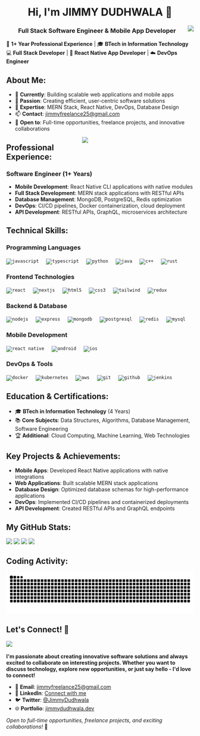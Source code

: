 
<h1 align="center">Hi, I'm JIMMY DUDHWALA 👋 </h1>
<img align="right" src="https://visitor-badge.laobi.icu/badge?page_id=JimmyDudhwala.JimmyDudhwala&left_color=royalblue&right_color=black"  />
<h3 align="center">Full Stack Software Engineer & Mobile App Developer</h3>

🚀 **1+ Year Professional Experience** | 🎓 **BTech in Information Technology**  
💻 **Full Stack Developer** | 📱 **React Native App Developer** | ☁️ **DevOps Engineer**

## About Me:
- 🔭 **Currently**: Building scalable web applications and mobile apps
- 🎯 **Passion**: Creating efficient, user-centric software solutions
- 🌟 **Expertise**: MERN Stack, React Native, DevOps, Database Design
- 📫 **Contact**: [jimmyfreelance25@gmail.com](mailto:jimmyfreelance25@gmail.com)
- 💼 **Open to**: Full-time opportunities, freelance projects, and innovative collaborations

<img align="right" src="https://octodex.github.com/images/welcometocat.png" width="300">

## Professional Experience:
### **Software Engineer** (1+ Years)
- **Mobile Development**: React Native CLI applications with native modules
- **Full Stack Development**: MERN stack applications with RESTful APIs
- **Database Management**: MongoDB, PostgreSQL, Redis optimization
- **DevOps**: CI/CD pipelines, Docker containerization, cloud deployment
- **API Development**: RESTful APIs, GraphQL, microservices architecture

## Technical Skills:

### **Programming Languages**
<div align="left">
  <code><img src="https://cdn.jsdelivr.net/gh/devicons/devicon/icons/javascript/javascript-original.svg" height="30" alt="javascript" /></code>
  <img width="12" />
  <code><img src="https://cdn.jsdelivr.net/gh/devicons/devicon/icons/typescript/typescript-original.svg" height="30" alt="typescript" /></code>
  <img width="12" />
  <code><img src="https://cdn.jsdelivr.net/gh/devicons/devicon/icons/python/python-original.svg" height="30" alt="python" /></code>
  <img width="12" />
  <code><img src="https://cdn.jsdelivr.net/gh/devicons/devicon/icons/java/java-original.svg" height="30" alt="java" /></code>
  <img width="12" />
  <code><img src="https://cdn.jsdelivr.net/gh/devicons/devicon/icons/cplusplus/cplusplus-original.svg" height="30" alt="c++" /></code>
  <img width="12" />
  <code><img src="https://skillicons.dev/icons?i=rust" height="30" alt="rust" /></code>
</div>

### **Frontend Technologies**
<div align="left">
  <code><img src="https://cdn.jsdelivr.net/gh/devicons/devicon/icons/react/react-original.svg" height="30" alt="react" /></code>
  <img width="12" />
  <code><img src="https://cdn.jsdelivr.net/gh/devicons/devicon/icons/nextjs/nextjs-original.svg" height="30" alt="nextjs" /></code>
  <img width="12" />
  <code><img src="https://cdn.jsdelivr.net/gh/devicons/devicon/icons/html5/html5-original.svg" height="30" alt="html5" /></code>
  <img width="12" />
  <code><img src="https://cdn.jsdelivr.net/gh/devicons/devicon/icons/css3/css3-original.svg" height="30" alt="css3" /></code>
  <img width="12" />
  <code><img src="https://cdn.jsdelivr.net/gh/devicons/devicon/icons/tailwindcss/tailwindcss-plain.svg" height="30" alt="tailwind" /></code>
  <img width="12" />
  <code><img src="https://cdn.jsdelivr.net/gh/devicons/devicon/icons/redux/redux-original.svg" height="30" alt="redux" /></code>
</div>

### **Backend & Database**
<div align="left">
  <code><img src="https://cdn.jsdelivr.net/gh/devicons/devicon/icons/nodejs/nodejs-original.svg" height="30" alt="nodejs" /></code>
  <img width="12" />
  <code><img src="https://cdn.jsdelivr.net/gh/devicons/devicon/icons/express/express-original.svg" height="30" alt="express" /></code>
  <img width="12" />
  <code><img src="https://cdn.jsdelivr.net/gh/devicons/devicon/icons/mongodb/mongodb-original.svg" height="30" alt="mongodb" /></code>
  <img width="12" />
  <code><img src="https://cdn.jsdelivr.net/gh/devicons/devicon/icons/postgresql/postgresql-original.svg" height="30" alt="postgresql" /></code>
  <img width="12" />
  <code><img src="https://cdn.jsdelivr.net/gh/devicons/devicon/icons/redis/redis-original.svg" height="30" alt="redis" /></code>
  <img width="12" />
  <code><img src="https://cdn.jsdelivr.net/gh/devicons/devicon/icons/mysql/mysql-original.svg" height="30" alt="mysql" /></code>
</div>

### **Mobile Development**
<div align="left">
  <code><img src="https://cdn.jsdelivr.net/gh/devicons/devicon/icons/react/react-original.svg" height="30" alt="react native" /></code>
  <img width="12" />
  <code><img src="https://cdn.jsdelivr.net/gh/devicons/devicon/icons/android/android-original.svg" height="30" alt="android" /></code>
  <img width="12" />
  <code><img src="https://cdn.jsdelivr.net/gh/devicons/devicon/icons/apple/apple-original.svg" height="30" alt="ios" /></code>
</div>

### **DevOps & Tools**
<div align="left">
  <code><img src="https://cdn.jsdelivr.net/gh/devicons/devicon/icons/docker/docker-original.svg" height="30" alt="docker" /></code>
  <img width="12" />
  <code><img src="https://cdn.jsdelivr.net/gh/devicons/devicon/icons/kubernetes/kubernetes-plain.svg" height="30" alt="kubernetes" /></code>
  <img width="12" />
  <code><img src="https://cdn.jsdelivr.net/gh/devicons/devicon/icons/amazonwebservices/amazonwebservices-original.svg" height="30" alt="aws" /></code>
  <img width="12" />
  <code><img src="https://cdn.jsdelivr.net/gh/devicons/devicon/icons/git/git-original.svg" height="30" alt="git" /></code>
  <img width="12" />
  <code><img src="https://skillicons.dev/icons?i=github" height="30" alt="github" /></code>
  <img width="12" />
  <code><img src="https://cdn.jsdelivr.net/gh/devicons/devicon/icons/jenkins/jenkins-original.svg" height="30" alt="jenkins" /></code>
</div>

## Education & Certifications:
- 🎓 **BTech in Information Technology** (4 Years)
- 📚 **Core Subjects**: Data Structures, Algorithms, Database Management, Software Engineering
- 🏆 **Additional**: Cloud Computing, Machine Learning, Web Technologies

## Key Projects & Achievements:
- **Mobile Apps**: Developed React Native applications with native integrations
- **Web Applications**: Built scalable MERN stack applications
- **Database Design**: Optimized database schemas for high-performance applications
- **DevOps**: Implemented CI/CD pipelines and containerized deployments
- **API Development**: Created RESTful APIs and GraphQL endpoints

## My GitHub Stats:
<div>
  <img width="440px" src="https://github-readme-stats.vercel.app/api?username=JimmyDudhwala&show_icons=true&theme=onedark">
  <img width="385px" src="https://github-readme-stats.anuraghazra1.vercel.app/api/top-langs/?username=JimmyDudhwala&layout=compact&theme=onedark" />
  <img width="440px" src="https://github-readme-activity-graph.vercel.app/graph?username=JimmyDudhwala&theme=github">
  <img width="385px" src="https://github-readme-streak-stats.herokuapp.com/?user=JimmyDudhwala&theme=onedark" />
</div>

## Coding Activity:
![Snake animation](https://raw.githubusercontent.com/JimmyDudhwala/JimmyDudhwala/output/github-contribution-grid-snake-dark.svg)

## Let's Connect! 🤝
<img src="https://media.giphy.com/media/LnQjpWaON8nhr21vNW/giphy.gif" width="60"> 

**I'm passionate about creating innovative software solutions and always excited to collaborate on interesting projects. Whether you want to discuss technology, explore new opportunities, or just say hello - I'd love to connect!**

- 📧 **Email**: [jimmyfreelance25@gmail.com](mailto:jimmyfreelance25@gmail.com)
- 💼 **LinkedIn**: [Connect with me](https://linkedin.com/in/jimmydudhwala)
- 🐦 **Twitter**: [@JimmyDudhwala](https://twitter.com/JimmyDudhwala)
- 🌐 **Portfolio**: [jimmydudhwala.dev](https://jimmy-vert.vercel.app)

*Open to full-time opportunities, freelance projects, and exciting collaborations!* 🚀
